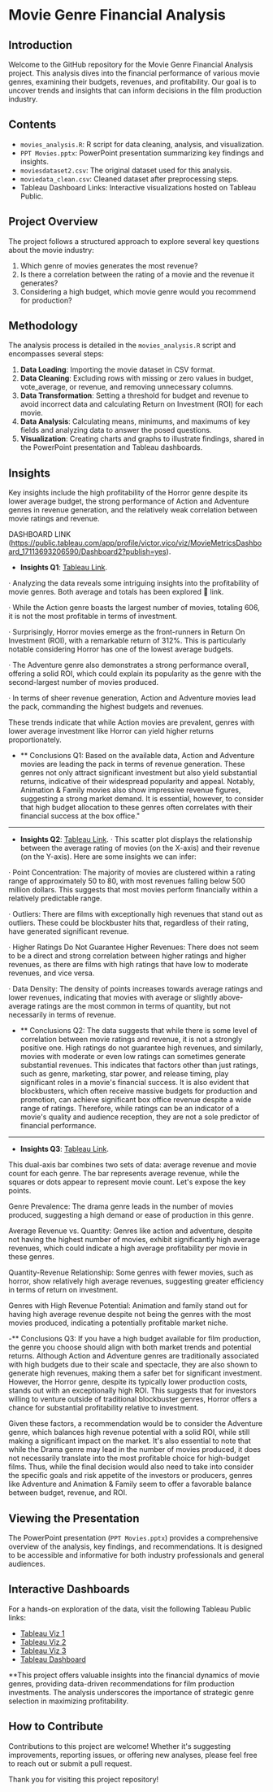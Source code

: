 # Movie Genre Financial Analysis

## Introduction

Welcome to the GitHub repository for the Movie Genre Financial Analysis project. This analysis dives into the financial performance of various movie genres, examining their budgets, revenues, and profitability. Our goal is to uncover trends and insights that can inform decisions in the film production industry.

## Contents

- `movies_analysis.R`: R script for data cleaning, analysis, and visualization.
- `PPT Movies.pptx`: PowerPoint presentation summarizing key findings and insights.
- `moviesdataset2.csv`: The original dataset used for this analysis.
- `moviedata_clean.csv`: Cleaned dataset after preprocessing steps.
- Tableau Dashboard Links: Interactive visualizations hosted on Tableau Public.

## Project Overview

The project follows a structured approach to explore several key questions about the movie industry:

1. Which genre of movies generates the most revenue?
2. Is there a correlation between the rating of a movie and the revenue it generates?
3. Considering a high budget, which movie genre would you recommend for production?

## Methodology

The analysis process is detailed in the `movies_analysis.R` script and encompasses several steps:

1. **Data Loading**: Importing the movie dataset in CSV format.
2. **Data Cleaning**: Excluding rows with missing or zero values in budget, vote_average, or revenue, and removing unnecessary columns.
3. **Data Transformation**: Setting a threshold for budget and revenue to avoid incorrect data and calculating Return on Investment (ROI) for each movie.
4. **Data Analysis**: Calculating means, minimums, and maximums of key fields and analyzing data to answer the posed questions.
5. **Visualization**: Creating charts and graphs to illustrate findings, shared in the PowerPoint presentation and Tableau dashboards.

## Insights

Key insights include the high profitability of the Horror genre despite its lower average budget, the strong performance of Action and Adventure genres in revenue generation, and the relatively weak correlation between movie ratings and revenue.

DASHBOARD LINK [](https://public.tableau.com/app/profile/victor.vico/viz/MovieMetricsRevenuecount/ROI-Genre-movies?publish=yes)(https://public.tableau.com/app/profile/victor.vico/viz/MovieMetricsDashboard_17113693206590/Dashboard2?publish=yes).

- **Insights Q1**:  [Tableau Link](https://public.tableau.com/app/profile/victor.vico/viz/MovieMetricsAVGvsTotalbygenre/Profitability?publish=yes).

· Analyzing the data reveals some intriguing insights into the profitability of movie genres. 
Both average and totals has been explored  link.

· While the Action genre boasts the largest number of movies, totaling 606, it is not the most profitable in terms of investment. 
 
· Surprisingly, Horror movies emerge as the front-runners in Return On Investment (ROI), with a remarkable return of 312%. This is particularly notable considering Horror has one of the lowest average budgets. 
 
· The Adventure genre also demonstrates a strong performance overall, offering a solid ROI, which could explain its popularity as the genre with the second-largest number of movies produced.
 
· In terms of sheer revenue generation, Action and Adventure movies lead the pack, commanding the highest budgets and revenues. 
 
These trends indicate that while Action movies are prevalent, genres with lower average investment like Horror can yield higher returns proportionately.

- ** Conclusions Q1:
 Based on the available data, Action and Adventure movies are leading the pack in terms of revenue generation. These genres not only attract significant investment but also yield substantial returns, indicative of their widespread popularity and appeal. Notably, Animation & Family movies also show impressive revenue figures, suggesting a strong market demand. It is essential, however, to consider that high budget allocation to these genres often correlates with their financial success at the box office."

------------------------

- **Insights Q2**: [Tableau Link](https://public.tableau.com/app/profile/victor.vico/viz/MovieMetricsratingvsRevenue/RatingvsRevenue?publish=ye).
· This scatter plot displays the relationship between the average rating of movies (on the X-axis) and their revenue (on the Y-axis). Here are some insights we can infer:
 
· Point Concentration: The majority of movies are clustered within a rating range of approximately 50 to 80, with most revenues falling below 500 million dollars. This suggests that most movies perform financially within a relatively predictable range.
 
· Outliers: There are films with exceptionally high revenues that stand out as outliers. These could be blockbuster hits that, regardless of their rating, have generated significant revenue.
 
· Higher Ratings Do Not Guarantee Higher Revenues: There does not seem to be a direct and strong correlation between higher ratings and higher revenues, as there are films with high ratings that have low to moderate revenues, and vice versa.
 
· Data Density: The density of points increases towards average ratings and lower revenues, indicating that movies with average or slightly above-average ratings are the most common in terms of quantity, but not necessarily in terms of revenue.

- ** Conclusions Q2: 
The data suggests that while there is some level of correlation between movie ratings and revenue, it is not a strongly positive one. High ratings do not guarantee high revenues, and similarly, movies with moderate or even low ratings can sometimes generate substantial revenues. This indicates that factors other than just ratings, such as genre, marketing, star power, and release timing, play significant roles in a movie's financial success. It is also evident that blockbusters, which often receive massive budgets for production and promotion, can achieve significant box office revenue despite a wide range of ratings. Therefore, while ratings can be an indicator of a movie's quality and audience reception, they are not a sole predictor of financial performance.

------------------------

- **Insights Q3**: [Tableau Link](https://public.tableau.com/app/profile/victor.vico/viz/MovieMetricsRevenuecount/ROI-Genre-movies?publish=yes).


This dual-axis bar combines two sets of data: average revenue and movie count for each genre. The bar represents average revenue, while the squares or dots appear to represent movie count. Let's expose the key points.

 
Genre Prevalence: The drama genre leads in the number of movies produced, suggesting a high demand or ease of production in this genre.

Average Revenue vs. Quantity: Genres like action and adventure, despite not having the highest number of movies, exhibit significantly high average revenues, which could indicate a high average profitability per movie in these genres.

Quantity-Revenue Relationship: Some genres with fewer movies, such as horror, show relatively high average revenues, suggesting greater efficiency in terms of return on investment.

Genres with High Revenue Potential: Animation and family stand out for having high average revenue despite not being the genres with the most movies produced, indicating a potentially profitable market niche.

-** Conclusions Q3: 
If you have a high budget available for film production, the genre you choose should align with both market trends and potential returns. Although Action and Adventure genres are traditionally associated with high budgets due to their scale and spectacle, they are also shown to generate high revenues, making them a safer bet for significant investment. However, the Horror genre, despite its typically lower production costs, stands out with an exceptionally high ROI. This suggests that for investors willing to venture outside of traditional blockbuster genres, Horror offers a chance for substantial profitability relative to investment.
 
Given these factors, a recommendation would be to consider the Adventure genre, which balances high revenue potential with a solid ROI, while still making a significant impact on the market. It's also essential to note that while the Drama genre may lead in the number of movies produced, it does not necessarily translate into the most profitable choice for high-budget films. Thus, while the final decision would also need to take into consider the specific goals and risk appetite of the investors or producers, genres like Adventure and Animation & Family seem to offer a favorable balance between budget, revenue, and ROI.

## Viewing the Presentation

The PowerPoint presentation (`PPT Movies.pptx`) provides a comprehensive overview of the analysis, key findings, and recommendations. It is designed to be accessible and informative for both industry professionals and general audiences.

## Interactive Dashboards

For a hands-on exploration of the data, visit the following Tableau Public links:
- [Tableau Viz 1](https://public.tableau.com/app/profile/victor.vico/viz/MovieMetricsAVGvsTotalbygenre/Profitability?publish=yes)
- [Tableau Viz 2](https://public.tableau.com/app/profile/victor.vico/viz/MovieMetricsratingvsRevenue/RatingvsRevenue?publish=ye)
- [Tableau Viz 3](https://public.tableau.com/app/profile/victor.vico/viz/MovieMetricsRevenuecount/ROI-Genre-movies?publish=yes)
- [Tableau Dashboard](https://public.tableau.com/app/profile/victor.vico/viz/MovieMetricsDashboard_17113693206590/Dashboard2?publish=yes)


**This project offers valuable insights into the financial dynamics of movie genres, providing data-driven recommendations for film production investments. The analysis underscores the importance of strategic genre selection in maximizing profitability.

## How to Contribute

Contributions to this project are welcome! Whether it's suggesting improvements, reporting issues, or offering new analyses, please feel free to reach out or submit a pull request.

Thank you for visiting this project repository!
